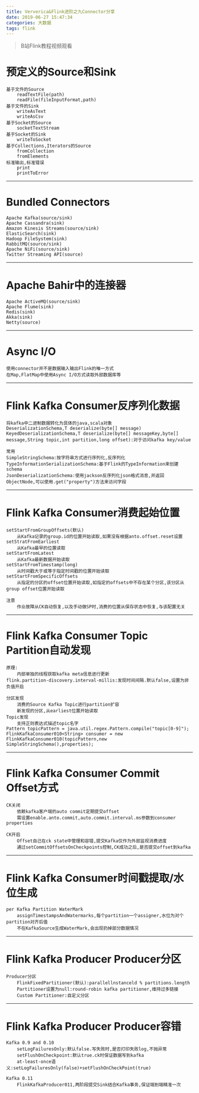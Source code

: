 ```yaml
---
title: Ververica&Flink进阶之九Connector分享
date: 2019-06-27 15:47:34
categories: 大数据
tags: flink
---
```


> B站Flink教程视频观看

<!-- more -->

# 预定义的Source和Sink
```
基于文件的Source
    readTextFile(path)
    readFile(fileInputFormat,path)
基于文件的Sink
    writeAsText
    writeAsCsv
基于Socket的Source
    socketTextStream
基于Socket的Sink
    writeToSocket
基于Collections,Iterators的Source
    fromCollection
    fromElements
标准输出,标准错误
    print
    printToError
```

---

# Bundled Connectors
```
Apache Kafka(source/sink)
Apache Cassandra(sink)
Amazon Kinesis Streams(source/sink)
ElasticSearch(sink)
Hadoop FileSystem(sink)
RabbitMQ(source/sink)
Apache NiFi(source/sink)
Twitter Streaming API(source)
```

---

# Apache Bahir中的连接器
```
Apache ActiveMQ(source/sink)
Apache Flume(sink)
Redis(sink)
Akka(sink)
Netty(source)
```

---

# Async I/O
```
使用connector并不是数据输入输出Flink的唯一方式
在Map,FlatMap中使用Async I/O方式读取外部数据库等
```

---

# Flink Kafka Consumer反序列化数据
```
将kafka中二进制数据转化为具体的java,scala对象
DeserializationSchema,T deserialize(byte[] message)
KeyedDeserializationSchema,T deserialize(byte[] messageKey,byte[] message,String topic,int partition,long offset):对于访问kafka key/value

常用
SimpleStringSchema:按字符串方式进行序列化,反序列化
TypeInformationSerializationSchema:基于Flink的TypeInformation来创建schema
JsonDeserializationSchema:使用jackson反序列化json格式消息,并返回ObjectNode,可以使用.get("property")方法来访问字段
```

---

# Flink Kafka Consumer消费起始位置
```
setStartFromGroupOffsets(默认)
    从Kafka记录的group.id的位置开始读取,如果没有根据anto.offset.reset设置
setStratFromEarliest
    从Kafka最早的位置读取
setStartFromLatest
    从Kafka最新数据开始读取
setStartFromTimestamp(long)
    从时间戳大于或等于指定时间戳的位置开始读取
setStartFromSpecificOffsets
    从指定的分区的offset位置开始读取,如指定的offsets中不存在某个分区,该分区从group offset位置开始读取

注意
    作业故障从CK自动恢复,以及手动做SP时,消费的位置从保存状态中恢复,与该配置无关
```

---

# Flink Kafka Consumer Topic Partition自动发现
```
原理:
    内部单独的线程获取kafka meta信息进行更新
flink.partition-discovery.interval-millis:发现时间间隔.默认false,设置为非负值开启

分区发现
    消费的Source Kafka Topic进行partition扩容
    新发现的分区,从earliest位置开始读取
Topic发现
    支持正则表达式描述topic名字
Pattern topicPattern = java.util.regex.Pattern.compile("topic[0-9]");
FlinkKafkaConsumer010<String> consumer = new FlinkKafkaConsumer010(topicPattern,new SimpleStringSchema(),properties);
```

---

# Flink Kafka Consumer Commit Offset方式
```
CK关闭
    依赖kafka客户端的auto commit定期提交offset
    需设置enable.anto.commit,auto.commit.interval.ms参数到consumer properties

CK开启
    Offset自己在ck state中管理和容错,提交Kafka仅作为外部监视消费进度
    通过setCommitOffsetsOnCheckpoints控制,CK成功之后,是否提交offset到kafka
```

---

# Flink Kafka Consumer时间戳提取/水位生成
```
per Kafka Partition WaterMark
    assignTimestampsAndWatermarks,每个partition一个assigner,水位为对个partition对齐后值
    不在KafkaSource生成WaterMark,会出现扔掉部分数据情况
```

---

# Flink Kafka Producer Producer分区
```
Producer分区
    FlinkFixedPartitioner(默认):parallellnstanceld % partitions.length
    Partitioner设置为null:round-robin kafka partitioner,维持过多链接
    Custom Partitioner:自定义分区
```

---

# Flink Kafka Producer Producer容错
```
Kafka 0.9 and 0.10
    setLogFailuresOnly:默认false.写失败时,是否打印失败log,不抛异常
    setFlushOnCheckpoint:默认true.ck时保证数据写到kafka
    at-least-once语义:setLogFailuresOnly(false)+setFlushOnCheckPoint(true)

Kafka 0.11
    FlinkKafkaProducer011,两阶段提交Sink结合Kafka事务,保证端到端精准一次
```